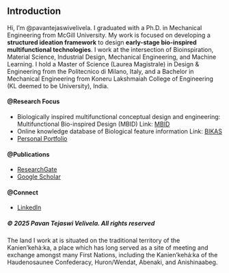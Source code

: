 ## Introduction
Hi, I’m @pavantejaswivelivela. 
I graduated with a Ph.D. in Mechanical Engineering from McGill University. My work is focused on developing a **structured ideation framework** to design **early-stage bio-inspired multifunctional technologies**. 
I work at the intersection of Bioinspiration, Material Science, Industrial Design, Mechanical Engineering, and Machine Learning. 
I hold a Master of Science (Laurea Magistrale) in Design & Engineering from the Politecnico di Milano, Italy, and a Bachelor in Mechanical Engineering from Koneru Lakshmaiah College of Engineering (KL deemed to be University), India.

#### @Research Focus

- Biologically inspired multifunctional conceptual design and engineering: Multifunctional Bio-inspired Design (MBID) Link: [MBID](https://pavantejaswivelivela.github.io/Multifunctional-BID/)
- Online knowledge database of Biological feature information Link: [BIKAS](https://bikas.onrender.com/)
- [Personal Portfolio](https://sites.google.com/view/pavantejaswivelivela)
#### @Publications 

- [ResearchGate](https://www.researchgate.net/profile/Pavan-Velivela)
- [Google Scholar](https://scholar.google.ca/citations?user=gCrwkigAAAAJ&hl=en)

#### @Connect

- [LinkedIn](https://www.linkedin.com/in/pavantejaswivelivela/)


<h5> &copy; 2025 Pavan Tejaswi Velivela. All rights reserved </h5>
The land I work at is situated on the traditional territory of the Kanien’kehà:ka, a place which has long served as a site of meeting and exchange amongst many First Nations, including the Kanien’kehá:ka of the Haudenosaunee Confederacy, Huron/Wendat, Abenaki, and Anishinaabeg. 


